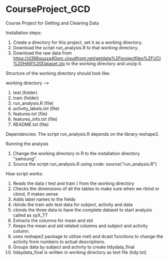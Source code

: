 CourseProject_GCD
=================

Course Project for Getting and Cleaning Data


Installation steps: 

1. Create a directory for this project, set it as a working directory.
2. Download the script run_analysis.R to that working directory.
3. Download the raw data from https://d396qusza40orc.cloudfront.net/getdata%2Fprojectfiles%2FUCI%20HAR%20Dataset.zip to the working directory and unzip it.


Structure of the working directory should look like:

working directory -->

1. test (folder)
2. train (folder)
3. run_analysis.R (file)
4. activity_labels.txt (file)
5. features.txt (file)
6. features_info.txt (file)
7. README.txt (file)


Dependencies: 
The script run_analysis.R depends on the library reshape2. 


Running the analysis

1. Change the working directory in R to the installation directory "samsung".
2. Source the script run_analysis.R using code: source("run_analysis.R")


How script works:

1. Reads the data ( test and train ) from the working directory
2. Checks the dimensions of all the tables to make sure when we rbind or cbind, if makes sense
3. Adds label names to the fields
4. rbinds the train adn test data for subject, activity and data
5. cbinds the three data to have the complete dataset to start analysis called as syX_TT
6. Extracts the columns for mean and std
7. Keeps the mean and std related columns and subject and activity column.
8. uses reshape2 package to utilize melt and dcast functions to change the activity from numbers to actual descriptions.
9. Groups data by subject and activity to create tidydata_final
10. tidaydata_final is written in working directory as text file (tidy.txt)
